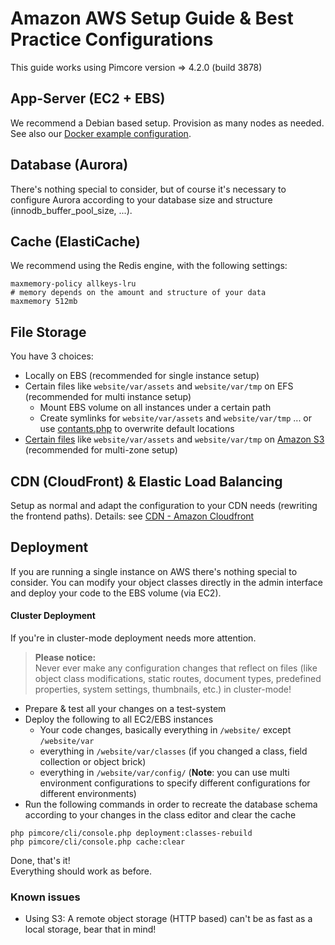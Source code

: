 # Amazon AWS Setup Guide & Best Practice Configurations

This guide works using Pimcore version => 4.2.0 (build 3878)

## App-Server (EC2 + EBS)
We recommend a Debian based setup. Provision as many nodes as needed. 
See also our [Docker example configuration](https://github.com/pimcore/docker-pimcore-demo-standalone/blob/master/Dockerfile).  

## Database (Aurora)
There's nothing special to consider, but of course it's necessary to configure Aurora according to your database size and structure (innodb_buffer_pool_size, ...). 

## Cache (ElastiCache)
We recommend using the Redis engine, with the following settings:
```
maxmemory-policy allkeys-lru
# memory depends on the amount and structure of your data
maxmemory 512mb
```

## File Storage
You have 3 choices: 
- Locally on EBS (recommended for single instance setup)
- Certain files like `website/var/assets` and `website/var/tmp` on EFS (recommended for multi instance setup)
  - Mount EBS volume on all instances under a certain path
  - Create symlinks for `website/var/assets` and `website/var/tmp` ... or use [contants.php](../../../10_Extending_Pimcore/09_Hook_into_the_Startup_Process.md) to overwrite default locations
- [Certain files](03_Amazon_AWS_S3_Setup.md) like `website/var/assets` and `website/var/tmp` on [Amazon S3](03_Amazon_AWS_S3_Setup.md) (recommended for multi-zone setup) 

## CDN (CloudFront) & Elastic Load Balancing 
Setup as normal and adapt the configuration to your CDN needs (rewriting the frontend paths). 
Details: see [CDN - Amazon Cloudfront](02_Amazon_AWS_Cloudfront_CDN_Setup.md)

## Deployment
If you are running a single instance on AWS there's nothing special to consider. You can modify your object classes directly in the admin interface and deploy your code to the EBS volume (via EC2). 

#### Cluster Deployment
If you're in cluster-mode deployment needs more attention. 

> **Please notice:**   
> Never ever make any configuration changes that reflect on files (like object class modifications, static routes, 
> document types, predefined properties, system settings, thumbnails, etc.) in cluster-mode!  

- Prepare & test all your changes on a test-system
- Deploy the following to all EC2/EBS instances 
  - Your code changes, basically everything in `/website/` except `/website/var`
  - everything in `/website/var/classes` (if you changed a class, field collection or object brick) 
  - everything in `/website/var/config/` (**Note**: you can use multi environment configurations to specify different configurations for different environments)
- Run the following commands in order to recreate the database schema according to your changes in the class editor and clear the cache
```
php pimcore/cli/console.php deployment:classes-rebuild
php pimcore/cli/console.php cache:clear
```

Done, that's it!  
Everything should work as before.  

### Known issues
- Using S3: A remote object storage (HTTP based) can't be as fast as a local storage, bear that in mind! 
 
